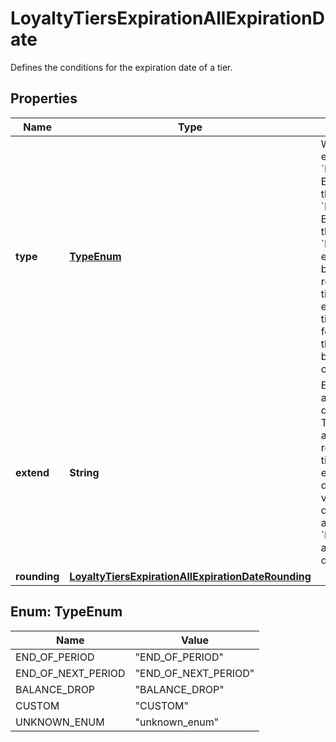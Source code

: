 

# LoyaltyTiersExpirationAllExpirationDate

Defines the conditions for the expiration date of a tier.

## Properties

| Name | Type | Description | Notes |
|------------ | ------------- | ------------- | -------------|
|**type** | [**TypeEnum**](#TypeEnum) | What triggers the tier to expire for a customer.     &#x60;END_OF_PERIOD&#x60;: Expire tier at the end of the period.     &#x60;END_OF_NEXT_PERIOD&#x60;:  Expire tier at the end of the next period.   &#x60;BALANCE_DROP&#x60;: Tier expires when the points balance drops below the required range of the tier.   &#x60;CUSTOM&#x60;: Tier expires after a certain time period passes following the instance the points balance drops below the required range of the tier. |  |
|**extend** | **String** | Extend the expiration by adding extra months or days in ISO 8601 format. The tier will remain active even though it reaches its expiration time period. For example, a tier with a duration of &#x60;P3M&#x60; will be valid for an additional duration of 3 months and a tier with a duration of &#x60;P1D&#x60; will be valid for an additional duration of 1 day. |  |
|**rounding** | [**LoyaltyTiersExpirationAllExpirationDateRounding**](LoyaltyTiersExpirationAllExpirationDateRounding.md) |  |  [optional] |



## Enum: TypeEnum

| Name | Value |
|---- | -----|
| END_OF_PERIOD | &quot;END_OF_PERIOD&quot; |
| END_OF_NEXT_PERIOD | &quot;END_OF_NEXT_PERIOD&quot; |
| BALANCE_DROP | &quot;BALANCE_DROP&quot; |
| CUSTOM | &quot;CUSTOM&quot; |
| UNKNOWN_ENUM | &quot;unknown_enum&quot; |




